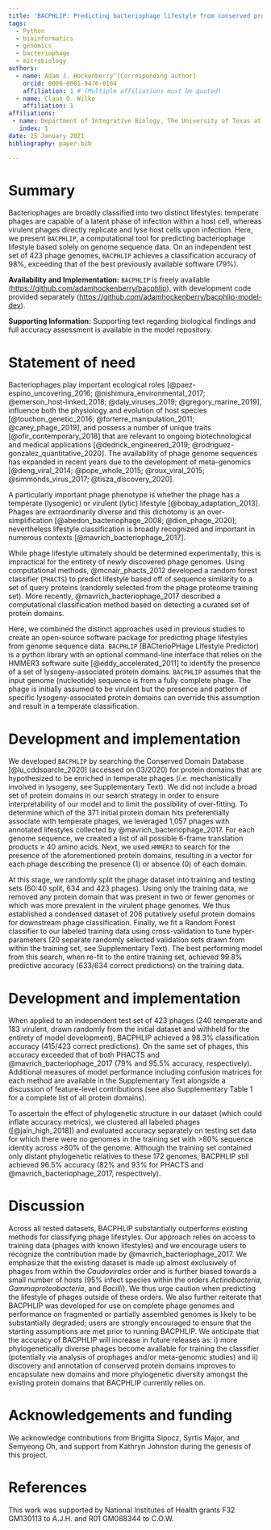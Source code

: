 ```yaml
---
title: 'BACPHLIP: Predicting bacteriophage lifestyle from conserved protein domains'
tags:
  - Python
  - bioinformatics
  - genomics
  - bacteriophage
  - microbiology
authors:
  - name: Adam J. Hockenberry^[Corresponding author]
    orcid: 0000-0001-9476-0104
    affiliation: 1 # (Multiple affiliations must be quoted)
  - name: Claus O. Wilke
    affiliation: 1
affiliations:
 - name: Department of Integrative Biology, The University of Texas at Austin
   index: 1
date: 25 January 2021
bibliography: paper.bib

---
```


# Summary
Bacteriophages are broadly classified into two distinct lifestyles: temperate
phages are capable of a latent phase of infection within a host cell, whereas
virulent phages directly replicate and lyse host cells upon infection. Here, we
present `BACPHLIP`, a computational tool for predicting bacteriophage lifestyle
based solely on genome sequence data. On an independent test set of 423 phage
genomes, `BACPHLIP` achieves a classification accuracy of 98%, exceeding that of
the best previously available software (79%). 

**Availability and Implementation:** `BACPHLIP` is freely available
(https://github.com/adamhockenberry/bacphlip), with development code provided
separately (https://github.com/adamhockenberry/bacphlip-model-dev).

**Supporting Information:** Supporting text regarding biological findings and
full accuracy assessment is available in the model repository.

# Statement of need

Bacteriophages play important ecological roles
[@paez-espino_uncovering_2016; @nishimura_environmental_2017; @emerson_host-linked_2018; @daly_viruses_2019; @gregory_marine_2019],
influence both the physiology and evolution of host species
[@touchon_genetic_2016; @forterre_manipulation_2011; @carey_phage_2019],
and possess a number of unique traits [@ofir_contemporary_2018] that
are relevant to ongoing biotechnological and medical applications
[@dedrick_engineered_2019; @rodriguez-gonzalez_quantitative_2020]. The
availability of phage genome sequences has expanded in recent years due
to the development of meta-genomics
[@deng_viral_2014; @pope_whole_2015; @roux_viral_2015; @simmonds_virus_2017; @tisza_discovery_2020].

A particularly important phage phenotype is whether the phage has a
temperate (lysogenic) or virulent (lytic) lifestyle
[@bobay_adaptation_2013]. Phages are extraordinarily diverse and this
dichotomy is an over-simplification
[@abedon_bacteriophage_2008; @dion_phage_2020]; nevertheless lifestyle
classification is broadly recognized and important in numerous contexts
[@mavrich_bacteriophage_2017].

While phage lifestyle ultimately should be determined experimentally,
this is impractical for the entirety of newly discovered phage genomes.
Using computational methods, @mcnair_phacts_2012 developed a random
forest classifier (`PHACTS`) to predict lifestyle based off of sequence
similarity to a set of query proteins (randomly selected from the phage
proteome training set). More recently, @mavrich_bacteriophage_2017
described a computational classification method based on detecting a
curated set of protein domains.

Here, we combined the distinct approaches used in previous studies to
create an open-source software package for predicting phage lifestyles
from genome sequence data. `BACPHLIP` (BACterioPHage LIfestyle Predictor)
is a python library with an optional command-line interface that relies
on the HMMER3 software suite [@eddy_accelerated_2011] to identify the
presence of a set of lysogeny-associated protein domains. `BACPHLIP`
assumes that the input genome (nucleotide) sequence is from a fully
complete phage. The phage is initially assumed to be virulent but the
presence and pattern of specific lysogeny-associated protein domains can
override this assumption and result in a temperate classification.

# Development and implementation

We developed `BACPHLIP` by searching the Conserved Domain Database
[@lu_cddsparcle_2020] \(accessed on 03/2020) for protein domains that are
hypothesized to be enriched in temperate phages (*i.e.* mechanistically
involved in lysogeny, see Supplementary Text). We did not include a
broad set of protein domains in our search strategy in order to ensure
interpretability of our model and to limit the possibility of
over-fitting. To determine which of the 371 initial protein domain hits
preferentially associate with temperate phages, we leveraged 1,057
phages with annotated lifestyles collected by
@mavrich_bacteriophage_2017. For each genome sequence, we created a list
of all possible 6-frame translation products $\geq$ 40 amino acids.
Next, we used `HMMER3` to search for the presence of the aforementioned
protein domains, resulting in a vector for each phage describing the
presence (1) or absence (0) of each domain.

At this stage, we randomly split the phage dataset into training and
testing sets (60:40 split, 634 and 423 phages). Using only the training
data, we removed any protein domain that was present in two or fewer
genomes or which was more prevalent in the virulent phage genomes. We
thus established a condensed dataset of 206 putatively useful protein
domains for downstream phage classification. Finally, we fit a Random
Forest classifier to our labeled training data using cross-validation to
tune hyper-parameters (20 separate randomly selected validation sets
drawn from within the training set, see Supplementary Text). The best
performing model from this search, when re-fit to the entire training
set, achieved 99.8% predictive accuracy (633/634 correct predictions) on
the training data.

# Development and implementation

When applied to an independent test set of 423 phages (240 temperate and
183 virulent, drawn randomly from the initial dataset and withheld for
the entirety of model development), BACPHLIP achieved a 98.3%
classification accuracy (415/423 correct predictions). On the same set
of phages, this accuracy exceeded that of both PHACTS and
@mavrich_bacteriophage_2017 (79% and 95.5% accuracy, respectively).
Additional measures of model performance including confusion matrices
for each method are available in the Supplementary Text alongside a
discussion of feature-level contributions (see also Supplementary Table
1 for a complete list of all protein domains).

To ascertain the effect of phylogenetic structure in our dataset (which
could inflate accuracy metrics), we clustered all labeled phages
([@jain_high_2018]) and evaluated accuracy separately on testing set
data for which there were no genomes in the training set with $>$80%
sequence identity across $>$80% of the genome. Although the training set
contained only distant phylogenetic relatives to these 172 genomes,
BACPHLIP still achieved 96.5% accuracy (82% and 93% for PHACTS and
@mavrich_bacteriophage_2017, respectively).

# Discussion

Across all tested datasets, BACPHLIP substantially outperforms existing
methods for classifying phage lifestyles. Our approach relies on access
to training data (phages with known lifestyles) and we encourage users
to recognize the contribution made by @mavrich_bacteriophage_2017. We
emphasize that the existing dataset is made up almost exclusively of
phages from within the *Caudovirales* order and is further biased
towards a small number of hosts (95% infect species within the orders
*Actinobacteria*, *Gammaproteobacteria*, and *Bacilli*). We thus urge
caution when predicting the lifestyle of phages outside of these orders.
We also further reiterate that BACPHLIP was developed for use on
complete phage genomes and performance on fragmented or partially
assembled genomes is likely to be substantially degraded; users are
strongly encouraged to ensure that the starting assumptions are met
prior to running BACPHLIP. We anticipate that the accuracy of BACPHLIP
will increase in future releases as: i) more phylogenetically diverse
phages become available for training the classifier (potentially via
analysis of prophages and/or meta-genomic studies) and ii) discovery and
annotation of conserved protein domains improves to encapsulate new
domains and more phylogenetic diversity amongst the existing protein
domains that BACPHLIP currently relies on.

# Acknowledgements and funding

We acknowledge contributions from Brigitta Sipocz, Syrtis Major, and Semyeong
Oh, and support from Kathryn Johnston during the genesis of this project.

# References

This work was supported by National Institutes of Health grants F32
GM130113 to A.J.H. and R01 GM088344 to C.O.W.
